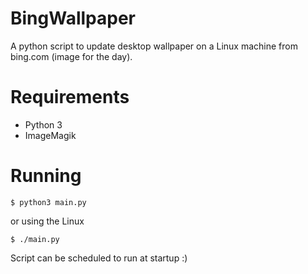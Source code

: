 # BingWallpaper
A python script to update desktop wallpaper on a Linux machine from bing.com (image for the day).

# Requirements
* Python 3
* ImageMagik

# Running
 `$ python3 main.py`
 
 or using the Linux
 
 `$ ./main.py`

Script can be scheduled to run at startup :)
